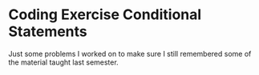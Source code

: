 # Coding Exercise Conditional Statements
Just some problems I worked on to make sure I still remembered some of the material taught last semester.
